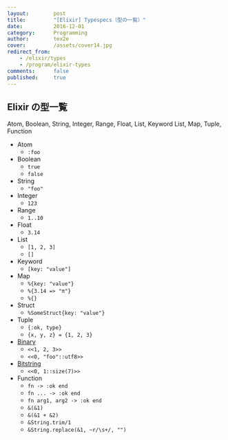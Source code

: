 ```yaml
---
layout:        post
title:         "[Elixir] Typespecs（型の一覧）"
date:          2016-12-01
category:      Programming
author:        tex2e
cover:         /assets/cover14.jpg
redirect_from:
    - /elixir/types
    - /program/elixir-types
comments:      false
published:     true
---
```


Elixir の型一覧
----------------

Atom, Boolean, String, Integer, Range, Float, List, Keyword List,
Map, Tuple, Function

- Atom
    - `:foo`
- Boolean
    - `true`
    - `false`
- String
    - `"foo"`
- Integer
    - `123`
- Range
    - `1..10`
- Float
    - `3.14`
- List
    - `[1, 2, 3]`
    - `[]`
- Keyword
    - `[key: "value"]`
- Map
    - `%{key: "value"}`
    - `%{3.14 => "π"}`
    - `%{}`
- Struct
    - `%SomeStruct{key: "value"}`
- Tuple
    - `{:ok, type}`
    - `{x, y, z} = {1, 2, 3}`
- [Binary](https://hexdocs.pm/elixir/Kernel.SpecialForms.html#%3C%3C%3E%3E/1)
    - `<<1, 2, 3>>`
    - `<<0, "foo"::utf8>>`
- [Bitstring](https://hexdocs.pm/elixir/Kernel.SpecialForms.html#%3C%3C%3E%3E/1)
    - `<<0, 1::size(7)>>`
- Function
    - `fn -> :ok end`
    - `fn ... -> :ok end`
    - `fn arg1, arg2 -> :ok end`
    - `&(&1)`
    - `&(&1 + &2)`
    - `&String.trim/1`
    - `&String.replace(&1, ~r/\s+/, "")`
